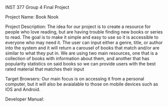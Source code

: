 INST 377 Group 4 Final Project

Project Name: Book Nook

Project Description:
The idea for our project is to create a resource for people who love reading, but are
having trouble finding new books or series to read. The goal is to make it simple and
easy to use so it is accessible to everyone who may need it. The user can input either
a genre, title, or author into the system and it will return a carousel of books that
match and/or are similar to what they put in. We are using two main resources, one that
is a collection of books with information about them, and another that has popularity
statistics on said books so we can provide users with the best rated material that matches
their input

Target Browsers:
Our main focus is on accessing it from a personal computer, but it will also be avaialable
to those on mobile devices such as IOS and Android.


Developer Manual:
